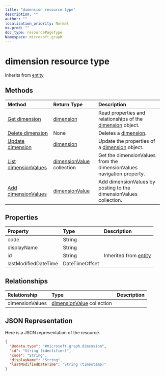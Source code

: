 ```yaml
---
title: "dimension resource type"
description: ""
author: ""
localization_priority: Normal
ms.prod: ""
doc_type: resourcePageType
Namespace: microsoft.graph
---
```



# dimension resource type




Inherits from [entity](../resources/entity.md)

## Methods
|Method|Return Type|Description|
|:---|:---|:---|
|[Get dimension](../api/dimension-get.md)|[dimension](../resources/dimension.md)|Read properties and relationships of the [dimension](../resources/dimension.md) object.|
|[Delete dimension](../api/dimension-delete.md)|None|Deletes a [dimension](../resources/dimension.md).|
|[Update dimension](../api/dimension-update.md)|[dimension](../resources/dimension.md)|Update the properties of a [dimension](../resources/dimension.md) object.|
|[List dimensionValues](../api/dimension-list-dimensionvalues.md)|[dimensionValue](../resources/dimensionValue.md) collection|Get the dimensionValues from the dimensionValues navigation property.|
|[Add dimensionValues](../api/dimension-post-dimensionvalues.md)|[dimensionValue](../resources/dimensionValue.md)|Add dimensionValues by posting to the dimensionValues collection.|

## Properties
|Property|Type|Description|
|:---|:---|:---|
|code|String||
|displayName|String||
|id|String| Inherited from [entity](../resources/entity.md)|
|lastModifiedDateTime|DateTimeOffset||

## Relationships
|Relationship|Type|Description|
|:---|:---|:---|
|dimensionValues|[dimensionValue](../resources/dimensionValue.md) collection||

## JSON Representation
Here is a JSON representation of the resource.
<!-- {
  "blockType": "resource",
  "keyProperty": "id",
  "@odata.type": "microsoft.graph.dimension",
  "baseType": "microsoft.graph.entity",
  "openType": false
}
-->
``` json
{
  "@odata.type": "#microsoft.graph.dimension",
  "id": "String (identifier)",
  "code": "String",
  "displayName": "String",
  "lastModifiedDateTime": "String (timestamp)"
}
```

